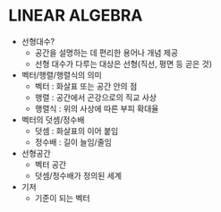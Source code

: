 # LINEAR ALGEBRA

* 선형대수?
    * 공간을 설명하는 데 편리한 용어나 개념 제공
    * 선형 대수가 다루는 대상은 선형(직선, 평면 등 곧은 것)
* 벡터/행렬/행렬식의 의미
    * 벡터 : 화살표 또는 공간 안의 점
    * 행렬 : 공간에서 곤강으로의 직교 사상
    * 행렬식 : 위의 사상에 따른 부피 확대율
* 벡터의 덧셈/정수배
    * 덧셈 : 화살표의 이어 붙임
    * 정수배 : 길이 늘임/줄임
* 선형공간
    * 벡터 공간
    * 덧셈/정수배가 정의된 세계
* 기저
    * 기준이 되는 벡터